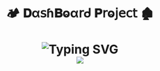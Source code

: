 <h1  align="center" > 🏕️ 𝐃α𝗌ɦ𝐁ⱺα𝗋ᑯ 𝐏𝗋ⱺ𝗃𝖾𝖼𝗍 🏚️</h1>

<h1  align="center" > 

<img src="https://readme-typing-svg.herokuapp.com?font=Fira+Code&weight=600&pause=1000&color=00ffee&center=true&vCenter=true&width=500&lines=Creating+Dashboard+🏕️;&cursorColor=ff4ecd" alt="Typing SVG" />

</br>

<img src="https://github.com/user-attachments/assets/378b14e0-f0fb-4e04-9a32-520a8b410ada"/>

</h1>